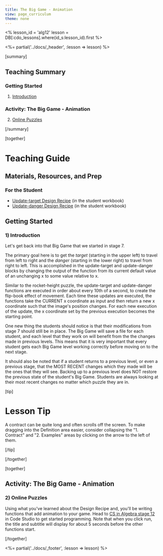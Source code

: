 ```yaml
---
title: The Big Game - Animation
view: page_curriculum
theme: none
---
```


<%
lesson_id = 'alg12'
lesson = DB[:cdo_lessons].where(id_s:lesson_id).first
%>

<%= partial('../docs/_header', :lesson => lesson) %>

[summary]

## Teaching Summary
### **Getting Started**
 
1) [Introduction](#GetStarted)  

### **Activity: The Big Game - Animation**  

2) [Online Puzzles](#Activity1)

[/summary]

[together]

# Teaching Guide

## Materials, Resources, and Prep
### For the Student
- [Update-target Design Recipe](../docs/worksheets/update_target.pdf) (in the student workbook)
- [Update-danger Design Recipe](../docs/worksheets/update_danger.pdf) (in the student workbook)

## Getting Started


### <a name="GetStarted"></a> 1) Introduction

Let's get back into that Big Game that we started in stage 7.

The primary goal here is to get the _target_ (starting in the upper left) to travel from left to right and the _danger_ (starting in the lower right) to travel from right to left.  This is accomplished in the update-target and update-danger blocks by changing the output of the function from its current default value of an unchanging x to some value relative to x.

Similar to the rocket-height puzzle, the update-target and update-danger functions are executed in order about every 10th of a second, to create the flip-book effect of movement.  Each time these updates are executed, the functions take the CURRENT x coordinate as input and then return a new x coordinate such that the image's position changes.  For each new execution of the update, the x coordinate set by the previous execution becomes the starting point.

One new thing the students should notice is that their modifications from stage 7 should still be in place.  The Big Game will save a file for each student, and each level that they work on will benefit from the the changes made in previous levels.  This means that it is very important that every student gets each Big Game level working correctly before moving on to the next stage.

It should also be noted that if a student returns to a previous level, or even a previous stage, that the MOST RECENT changes which they made will be the ones that they will see.  Backing up to a previous level does NOT restore the previous state of the student's Big Game. Students are always looking at their most recent changes no matter which puzzle they are in. 

[tip]

# Lesson Tip

A contract can be quite long and often scrolls off the screen.  To make dragging into the Definition area easier, consider collapsing the "1. Contract" and "2. Examples" areas by clicking on the arrow to the left of them.

[/tip]

[/together]

[together]

## Activity: The Big Game - Animation
### <a name="Activity1"></a> 2) Online Puzzles

 Using what you've learned about the Design Recipe and, you'll be writing functions that add animation to your game. Head to [CS in Algebra stage 12](http://studio.code.org/s/algebra/stage/12/puzzle/1) in Code Studio to get started programming.  Note that when you click run, the title and subtitle will display for about 5 seconds before the other functions start.

[/together]

<%= partial('../docs/_footer', :lesson => lesson) %>
